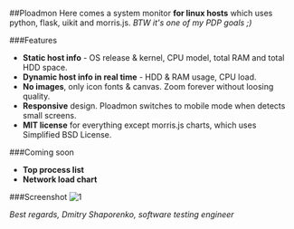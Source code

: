 ##Ploadmon
Here comes a system monitor **for linux hosts** which uses python, flask, uikit and morris.js. *BTW it's one of my PDP goals ;)*

###Features
- **Static host info** - OS release & kernel, CPU model, total RAM and total HDD space.
- **Dynamic host info in real time** - HDD & RAM usage, CPU load.
- **No images**, only icon fonts & canvas. Zoom forever without loosing quality.
- **Responsive** design. Ploadmon switches to mobile mode when detects small screens.
- **MIT license** for everything except morris.js charts, which uses Simplified BSD License.

###Coming soon
- **Top process list**
- **Network load chart**

###Screenshot
![1](http://s10.postimg.org/agvp1fxqx/ploadmon.png)

*Best regards,
Dmitry Shaporenko, software testing engineer*
